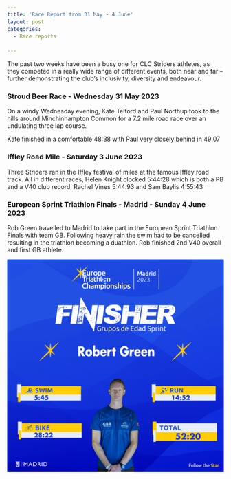```yaml
---
title: 'Race Report from 31 May - 4 June'
layout: post
categories:
  - Race reports

---
```


The past two weeks have been a busy one for CLC Striders athletes, as they competed in a really wide range of different events, both near and far – further demonstrating the club’s inclusivity, diversity and endeavour.

### Stroud Beer Race - Wednesday 31 May 2023

On a windy Wednesday evening, Kate Telford and Paul Northup took to the hills around Minchinhampton Common for a 7.2 mile road race over an undulating three lap course.

Kate finished in a comfortable 48:38 with Paul very closely behind in 49:07

### Iffley Road Mile - Saturday 3 June 2023

Three Striders ran in the Iffley festival of miles at the famous Iffley road track. All in different races, Helen Knight clocked 5:44:28 which is both a PB and a V40 club record, Rachel Vines 5:44.93 and Sam Baylis 4:55:43

### European Sprint Triathlon Finals - Madrid - Sunday 4 June 2023

Rob Green travelled to Madrid to take part in the European Sprint Triathlon Finals with team GB. Following heavy rain the swim had to be cancelled resulting in the triathlon becoming a duathlon. Rob finished 2nd V40 overall and first GB athlete.

![European Sprint Triathlon Finals](/images/2023/06/2023-06-08-European-Triathlon.jpg "European Sprint Triathlon Finals")






